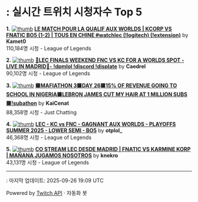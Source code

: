 # : 실시간 트위치 시청자수 Top 5

**1.** [![thumb](https://static-cdn.jtvnw.net/previews-ttv/live_user_kamet0-320x180.jpg)](https://twitch.tv/Kamet0)
**[LE MATCH POUR LA QUALIF AUX WORLDS | KCORP VS FNATIC BO5 (1-2) | TOUS EN CHINE #watchlec (!logitech) (!extension)](https://twitch.tv/Kamet0)** by **Kamet0**<br>110,184명 시청  - League of Legends

**2.** [![thumb](https://static-cdn.jtvnw.net/previews-ttv/live_user_caedrel-320x180.jpg)](https://twitch.tv/Caedrel)
**[🔴LEC FINALS WEEKEND FNC VS KC FOR A WORLDS SPOT - LIVE IN MADRID🔴-  !dpmlol !discord !displate](https://twitch.tv/Caedrel)** by **Caedrel**<br>90,102명 시청  - League of Legends

**3.** [![thumb](https://static-cdn.jtvnw.net/previews-ttv/live_user_kaicenat-320x180.jpg)](https://twitch.tv/KaiCenat)
**[🟨MAFIATHON 3🟨DAY 26🟨15% OF REVENUE GOING TO SCHOOL IN NIGERIA🟨LEBRON JAMES CUT MY HAIR AT 1 MILLION SUBS🟨!subathon](https://twitch.tv/KaiCenat)** by **KaiCenat**<br>88,358명 시청  - Just Chatting

**4.** [![thumb](https://static-cdn.jtvnw.net/previews-ttv/live_user_otplol_-320x180.jpg)](https://twitch.tv/otplol_)
**[LEC - KC vs FNC - GAGNANT AUX WORLDS - PLAYOFFS SUMMER 2025 - LOWER SEMI - BO5](https://twitch.tv/otplol_)** by **otplol_**<br>46,368명 시청  - League of Legends

**5.** [![thumb](https://static-cdn.jtvnw.net/previews-ttv/live_user_knekro-320x180.jpg)](https://twitch.tv/knekro)
**[CO STREAM LEC DESDE MADRID | FNATIC VS KARMINE KORP | MAÑANA JUGAMOS NOSOTROS](https://twitch.tv/knekro)** by **knekro**<br>43,131명 시청  - League of Legends


---
: 마지막 업데이트: 2025-09-26 19:09 UTC

Powered by [Twitch API](https://dev.twitch.tv/docs/api/reference) · 자동화 봇